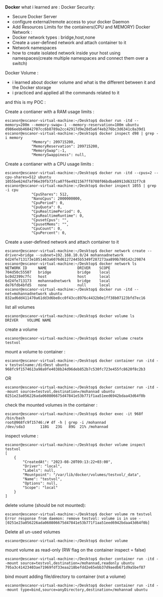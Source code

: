 **Docker**
what i learned are :
Docker Security:
- Secure Docker Server
- configure external/remote access to your docker Daemon
- Add Resources Limits for the containers(CPU and MEMORY)
Docker Network :
- Docker network types : bridge,host,none
- Create a user-defined network and attach container to it
- Network namespaces
- how to create isolated network inside your host using namespaces(create multiple namespaces and connect them over a switch)

Docker Volume :
 - i learned about docker volume and what is the different between it and the Docker storage
 - i practiced and applied all the commands related to it



and this is my POC :

Create a contianer with a RAM usage limits :
```
escanor@escanor-virtual-machine:~/Desktop$ docker run -itd --memory=200m --memory-swap=-1 --memory-reservation=100m ubuntu
d986eebb46842707cc6b8789a2cc42917d9e28d5a6f4eb276bc3d6341c8a39d1
escanor@escanor-virtual-machine:~/Desktop$ docker inspect d98 | grep -i memory
            "Memory": 209715200,
            "MemoryReservation": 209715200,
            "MemorySwap":-1,
            "MemorySwappiness": null,
```
Create a contianer with a CPU usage limits :
```
escanor@escanor-virtual-machine:~/Desktop$ docker run -itd --cpus=2 --cpu-shares=512 ubuntu
1055be624d7af96e39fb73fca07f6e4921567ff8708f06bdba60913d6332f7c8
escanor@escanor-virtual-machine:~/Desktop$ docker inspect 1055 | grep -i cpu
            "CpuShares": 512,
            "NanoCpus": 2000000000,
            "CpuPeriod": 0,
            "CpuQuota": 0,
            "CpuRealtimePeriod": 0,
            "CpuRealtimeRuntime": 0,
            "CpusetCpus": "",
            "CpusetMems": "",
            "CpuCount": 0,
            "CpuPercent": 0,
 ```
Create a user-defined network and attach container to it 
```
escanor@escanor-virtual-machine:~/Desktop$ docker network create --driver=bridge --subnet=192.168.10.0/24 mohannadnetwork
6d24fe713173e1051463a6076d61272445b5349f287273aa899b780142c29874
escanor@escanor-virtual-machine:~/Desktop$ docker network ls
NETWORK ID     NAME              DRIVER    SCOPE
704d50c55507   bridge            bridge    local
bc0d2399c7fc   host              host      local
6d24fe713173   mohannadnetwork   bridge    local
de76fdb4bfd5   none              null      local
escanor@escanor-virtual-machine:~/Desktop$ docker run -itd --net=mohannadnetwork ubuntu
832ad6dd411470a61dd3d6be8cc0f43cc8976c4432b0e1ff38b07123bfd7ec16
```






list all volumes

```
escanor@escanor-virtual-machine:~/Desktop$ docker volume ls
DRIVER    VOLUME NAME
```

create a volume

```
escanor@escanor-virtual-machine:~/Desktop$ docker volume create testvol
```

mount a volume to container :&#x20;

```
escanor@escanor-virtual-machine:~/Desktop$ docker container run -itd -v testvolname:/dirDest ubuntu
968fc9f1574613a98a9fe4038b24d96deb852b7c530fc723e455fc8620f8c2b3
```

OR

```
escanor@escanor-virtual-machine:~/Desktop$ docker container run -itd --mount source=testvol,destination=/mohannad ubuntu
0251e23a056226ada060806675d47841e53b771f1aa51eed6942bdaa43d64f0b
```

&#x20;check the mounted volumes in the container :&#x20;

```
escanor@escanor-virtual-machine:~/Desktop$ docker exec -it 968f /bin/bash
root@968fc9f15746:/# df -h | grep -i /mohannad
/dev/sda3       118G   23G   89G  21% /mohannad
```

&#x20;inspect volume :&#x20;

```
escanor@escanor-virtual-machine:~/Desktop$ docker volume inspect testvol
[
    {
        "CreatedAt": "2023-08-20T09:13:22+03:00",
        "Driver": "local",
        "Labels": null,
        "Mountpoint": "/var/lib/docker/volumes/testvol/_data",
        "Name": "testvol",
        "Options": null,
        "Scope": "local"
    }
]
```

&#x20;     delete volume (should be not mounted):&#x20;

```
escanor@escanor-virtual-machine:~/Desktop$ docker volume rm testvol
Error response from daemon: remove testvol: volume is in use - [0251e23a056226ada060806675d47841e53b771f1aa51eed6942bdaa43d64f0b]
```

&#x20; Delete all un-used volumes

```
escanor@escanor-virtual-machine:~/Desktop$ docker volume
```

&#x20; mount volume as read-only (RW flag on the container inspect = false)

```
escanor@escanor-virtual-machine:~/Desktop$ docker container run -itd --mount source=testvol,destination=/mohannad,readonly ubuntu
795a3c41423403ae71969fdf33eaa218befdd2e65ebb37d9aedb671d9a5bef87
```

bind mount adding file/directory to container (not a volume)

```
escanor@escanor-virtual-machine:~/Desktop$ docker container run -itd --mount type=bind,source=anyDirectory,destination=/mohannad ubuntu
```


